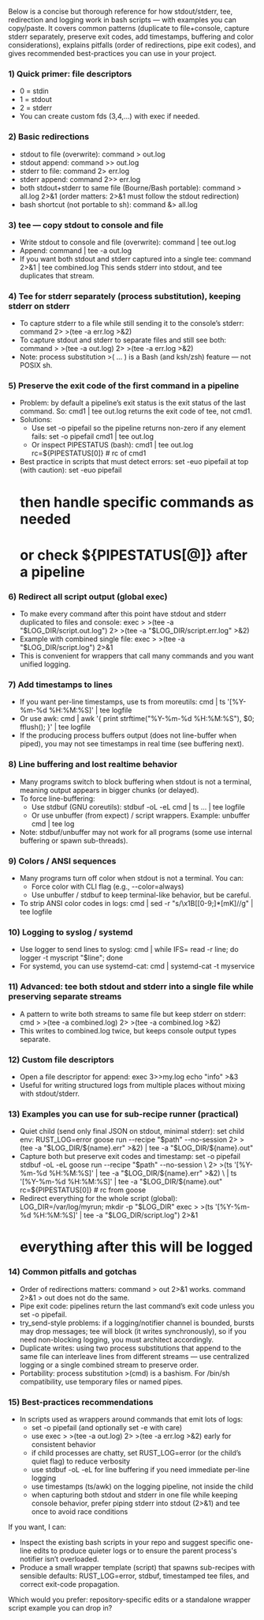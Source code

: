 Below is a concise but thorough reference for how stdout/stderr, tee, redirection and logging work in bash scripts — with examples you can copy/paste. It covers common patterns (duplicate to file+console, capture stderr separately, preserve exit codes, add timestamps, buffering and color considerations), explains pitfalls (order of redirections, pipe exit codes), and gives recommended best-practices you can use in your project.

### 1) Quick primer: file descriptors
- 0 = stdin
- 1 = stdout
- 2 = stderr
- You can create custom fds (3,4,...) with exec if needed.

### 2) Basic redirections
- stdout to file (overwrite): command > out.log
- stdout append: command >> out.log
- stderr to file: command 2> err.log
- stderr append: command 2>> err.log
- both stdout+stderr to same file (Bourne/Bash portable):
  command > all.log 2>&1
  (order matters: 2>&1 must follow the stdout redirection)
- bash shortcut (not portable to sh): command &> all.log

### 3) tee — copy stdout to console and file
- Write stdout to console and file (overwrite):
  command | tee out.log
- Append:
  command | tee -a out.log
- If you want both stdout and stderr captured into a single tee:
  command 2>&1 | tee combined.log
  This sends stderr into stdout, and tee duplicates that stream.

### 4) Tee for stderr separately (process substitution), keeping stderr on stderr
- To capture stderr to a file while still sending it to the console’s stderr:
  command 2> >(tee -a err.log >&2)
- To capture stdout and stderr to separate files and still see both:
  command > >(tee -a out.log) 2> >(tee -a err.log >&2)
- Note: process substitution >( ... ) is a Bash (and ksh/zsh) feature — not POSIX sh.

### 5) Preserve the exit code of the first command in a pipeline
- Problem: by default a pipeline’s exit status is the exit status of the last command. So:
  cmd1 | tee out.log
  returns the exit code of tee, not cmd1.
- Solutions:
  - Use set -o pipefail so the pipeline returns non-zero if any element fails:
    set -o pipefail
    cmd1 | tee out.log
  - Or inspect PIPESTATUS (bash):
    cmd1 | tee out.log
    rc=${PIPESTATUS[0]}   # rc of cmd1
- Best practice in scripts that must detect errors: set -euo pipefail at top (with caution):
  set -euo pipefail
  # then handle specific commands as needed
  # or check ${PIPESTATUS[@]} after a pipeline

### 6) Redirect all script output (global exec)
- To make every command after this point have stdout and stderr duplicated to files and console:
  exec > >(tee -a "$LOG_DIR/script.out.log") 2> >(tee -a "$LOG_DIR/script.err.log" >&2)
- Example with combined single file:
  exec > >(tee -a "$LOG_DIR/script.log") 2>&1
- This is convenient for wrappers that call many commands and you want unified logging.

### 7) Add timestamps to lines
- If you want per-line timestamps, use ts from moreutils:
  cmd | ts '[%Y-%m-%d %H:%M:%S]' | tee logfile
- Or use awk:
  cmd | awk '{ print strftime("%Y-%m-%d %H:%M:%S"), $0; fflush(); }' | tee logfile
- If the producing process buffers output (does not line-buffer when piped), you may not see timestamps in real time (see buffering next).

### 8) Line buffering and lost realtime behavior
- Many programs switch to block buffering when stdout is not a terminal, meaning output appears in bigger chunks (or delayed).
- To force line-buffering:
  - Use stdbuf (GNU coreutils):
    stdbuf -oL -eL cmd | ts ... | tee logfile
  - Or use unbuffer (from expect) / script wrappers. Example:
    unbuffer cmd | tee log
- Note: stdbuf/unbuffer may not work for all programs (some use internal buffering or spawn sub-threads).

### 9) Colors / ANSI sequences
- Many programs turn off color when stdout is not a terminal. You can:
  - Force color with CLI flag (e.g., --color=always)
  - Use unbuffer / stdbuf to keep terminal-like behavior, but be careful.
- To strip ANSI color codes in logs:
  cmd | sed -r "s/\x1B\[[0-9;]*[mK]//g" | tee logfile

### 10) Logging to syslog / systemd
- Use logger to send lines to syslog:
  cmd | while IFS= read -r line; do logger -t myscript "$line"; done
- For systemd, you can use systemd-cat:
  cmd | systemd-cat -t myservice

### 11) Advanced: tee both stdout and stderr into a single file while preserving separate streams
- A pattern to write both streams to same file but keep stderr on stderr:
  cmd > >(tee -a combined.log) 2> >(tee -a combined.log >&2)
- This writes to combined.log twice, but keeps console output types separate.

### 12) Custom file descriptors
- Open a file descriptor for append:
  exec 3>>my.log
  echo "info" >&3
- Useful for writing structured logs from multiple places without mixing with stdout/stderr.

### 13) Examples you can use for sub-recipe runner (practical)
- Quiet child (send only final JSON on stdout, minimal stderr): set child env:
  RUST_LOG=error goose run --recipe "$path" --no-session 2> >(tee -a "$LOG_DIR/${name}.err" >&2) | tee -a "$LOG_DIR/${name}.out"
- Capture both but preserve exit codes and timestamp:
  set -o pipefail
  stdbuf -oL -eL goose run --recipe "$path" --no-session \
    2> >(ts '[%Y-%m-%d %H:%M:%S]' | tee -a "$LOG_DIR/${name}.err" >&2) \
    | ts '[%Y-%m-%d %H:%M:%S]' | tee -a "$LOG_DIR/${name}.out"
  rc=${PIPESTATUS[0]}   # rc from goose
- Redirect everything for the whole script (global):
  LOG_DIR=/var/log/myrun; mkdir -p "$LOG_DIR"
  exec > >(ts '[%Y-%m-%d %H:%M:%S]' | tee -a "$LOG_DIR/script.log") 2>&1
  # everything after this will be logged

### 14) Common pitfalls and gotchas
- Order of redirections matters: command > out 2>&1 works. command 2>&1 > out does not do the same.
- Pipe exit code: pipelines return the last command’s exit code unless you set -o pipefail.
- try_send-style problems: if a logging/notifier channel is bounded, bursts may drop messages; tee will block (it writes synchronously), so if you need non-blocking logging, you must architect accordingly.
- Duplicate writes: using two process substitutions that append to the same file can interleave lines from different streams — use centralized logging or a single combined stream to preserve order.
- Portability: process substitution >(cmd) is a bashism. For /bin/sh compatibility, use temporary files or named pipes.

### 15) Best-practices recommendations
- In scripts used as wrappers around commands that emit lots of logs:
  - set -o pipefail (and optionally set -e with care)
  - use exec > >(tee -a out.log) 2> >(tee -a err.log >&2) early for consistent behavior
  - if child processes are chatty, set RUST_LOG=error (or the child’s quiet flag) to reduce verbosity
  - use stdbuf -oL -eL for line buffering if you need immediate per-line logging
  - use timestamps (ts/awk) on the logging pipeline, not inside the child
  - when capturing both stdout and stderr in one file while keeping console behavior, prefer piping stderr into stdout (2>&1) and tee once to avoid race conditions

If you want, I can:
- Inspect the existing bash scripts in your repo and suggest specific one-line edits to produce quieter logs or to ensure the parent process's notifier isn’t overloaded.
- Produce a small wrapper template (script) that spawns sub-recipes with sensible defaults: RUST_LOG=error, stdbuf, timestamped tee files, and correct exit-code propagation.

Which would you prefer: repository-specific edits or a standalone wrapper script example you can drop in?
